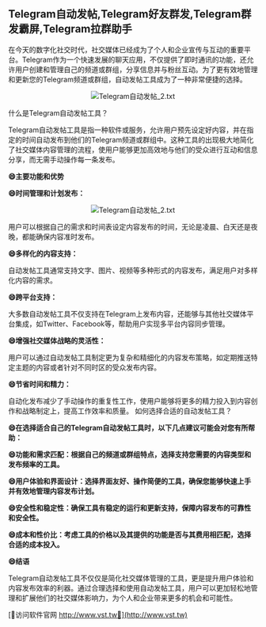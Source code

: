 ## **Telegram自动发帖,Telegram好友群发,Telegram群发霸屏,Telegram拉群助手**

在今天的数字化社交时代，社交媒体已经成为了个人和企业宣传与互动的重要平台。Telegram作为一个快速发展的聊天应用，不仅提供了即时通讯的功能，还允许用户创建和管理自己的频道或群组，分享信息并与粉丝互动。为了更有效地管理和更新您的Telegram频道或群组，自动发帖工具成为了一种非常便捷的选择。

 <center><img src="https://vst.tw/MP4/tuiguang/png/3.png" alt="Telegram自动发帖_2.txt"></center>

什么是Telegram自动发帖工具？

Telegram自动发帖工具是指一种软件或服务，允许用户预先设定好内容，并在指定的时间自动发布到他们的Telegram频道或群组中。这种工具的出现极大地简化了社交媒体内容管理的流程，使用户能够更加高效地与他们的受众进行互动和信息分享，而无需手动操作每一条发布。

**😄主要功能和优势**

**😄时间管理和计划发布：**

 <center><img src="https://vst.tw/MP4/tuiguang/png/8.png" alt="Telegram自动发帖_2.txt"></center>

用户可以根据自己的需求和时间表设定内容发布的时间，无论是凌晨、白天还是夜晚，都能确保内容准时发布。

**😄多样化的内容支持：**

自动发帖工具通常支持文字、图片、视频等多种形式的内容发布，满足用户对多样化内容的需求。

**😄跨平台支持：**

大多数自动发帖工具不仅支持在Telegram上发布内容，还能够与其他社交媒体平台集成，如Twitter、Facebook等，帮助用户实现多平台内容同步管理。

**😄增强社交媒体战略的灵活性：**

用户可以通过自动发帖工具制定更为复杂和精细化的内容发布策略，如定期推送特定主题的内容或者针对不同时区的受众发布内容。

**😄节省时间和精力：**

自动化发布减少了手动操作的重复性工作，使用户能够将更多的精力投入到内容创作和战略制定上，提高工作效率和质量。
如何选择合适的自动发帖工具？

**😄在选择适合自己的Telegram自动发帖工具时，以下几点建议可能会对您有所帮助：**

**😄功能和需求匹配：根据自己的频道或群组特点，选择支持您需要的内容类型和发布频率的工具。**

**😄用户体验和界面设计：选择界面友好、操作简便的工具，确保您能够快速上手并有效地管理内容发布计划。**

**😄安全性和稳定性：确保工具有稳定的运行和更新支持，保障内容发布的可靠性和安全性。**

**😄成本和性价比：考虑工具的价格以及其提供的功能是否与其费用相匹配，选择合适的成本投入。**

**😄结语**

Telegram自动发帖工具不仅仅是简化社交媒体管理的工具，更是提升用户体验和内容发布效率的利器。通过合理选择和使用自动发帖工具，用户可以更加轻松地管理和扩展他们的社交媒体影响力，为个人和企业带来更多的机会和可能性。


[👻访问软件官网 http://www.vst.tw👻](http://www.vst.tw)
